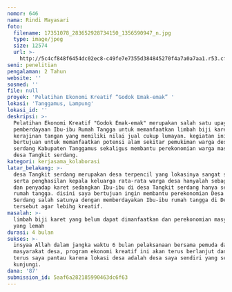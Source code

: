 ```yaml
---
nomor: 646
nama: Rindi Mayasari
foto:
  filename: 17351078_283652928734150_1356590947_n.jpg
  type: image/jpeg
  size: 12574
  url: >-
    http://5c4cf848f6454dc02ec8-c49fe7e7355d384845270f4a7a0a7aa1.r53.cf2.rackcdn.com/360b9c38-5a9e-4594-ac0e-7eb13dcfefbb/17351078_283652928734150_1356590947_n.jpg
seni: penelitian
pengalaman: 2 Tahun
website: ''
sosmed: ''
file: null
proyek: 'Pelatihan Ekonomi Kreatif “Godok Emak-emak” '
lokasi: 'Tanggamus, Lampung'
lokasi_id: ''
deskripsi: >-
  Pelatihan Ekonomi Kreatif "Godok Emak-emak" merupakan salah satu upaya
  pemberdayaan Ibu-ibu Rumah Tangga untuk memanfaatkan limbah biji karet menjadi
  kerajinan tangan yang memiliki nilai jual cukup lumayan. kegiatan ini
  bertujuan untuk memanfaatkan potensi alam sekitar pemukiman warga desa Tangkit
  serdang Kabupaten Tanggamus sekaligus membantu perekonomian warga masyarakat
  desa Tangkit serdang. 
kategori: kerjasama_kolaborasi
latar_belakang: >-
  desa Tangkit serdang merupakan desa terpencil yang lokasinya sangat strategis
  serta penghasilan kepala keluarga rata-rata warga desa hanyalah sebagai petani
  dan penyadap karet sedangkan Ibu-ibu di desa Tangkit serdang hanya sebagai Ibu
  rumah tangga. disini saya bertujuan ingin membantu perekonomian Desa Tangkit
  Serdang salah satunya dengan memberdayakan Ibu-ibu rumah tangga di Desa
  tersebut agar lebihg kreatif.
masalah: >-
  limbah biji karet yang belum dapat dimanfaatkan dan perekonomian masyarakat
  yang lemah
durasi: 4 bulan
sukses: >-
  insyaa Allah dalam jangka waktu 6 bulan pelaksanaan bersama pemuda dan
  masyarakat desa, program ekonomi kreatif ini akan terus berlanjut dan akan
  terus saya pantau karena lokasi desa adalah desa saya sendiri yang sering saya
  kunjungi.
dana: '87'
submission_id: 5aaf6a282185990463dc6f63
---
```

